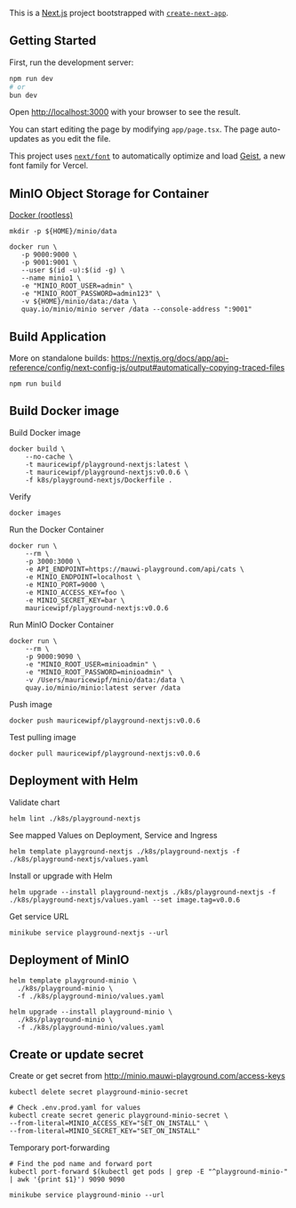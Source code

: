 This is a [Next.js](https://nextjs.org) project bootstrapped with [`create-next-app`](https://nextjs.org/docs/app/api-reference/cli/create-next-app).

## Getting Started

First, run the development server:

```bash
npm run dev
# or
bun dev
```

Open [http://localhost:3000](http://localhost:3000) with your browser to see the result.

You can start editing the page by modifying `app/page.tsx`. The page auto-updates as you edit the file.

This project uses [`next/font`](https://nextjs.org/docs/app/building-your-application/optimizing/fonts) to automatically optimize and load [Geist](https://vercel.com/font), a new font family for Vercel.

## MinIO Object Storage for Container

[Docker (rootless)](https://min.io/docs/minio/container/index.html)

```shell
mkdir -p ${HOME}/minio/data

docker run \
   -p 9000:9000 \
   -p 9001:9001 \
   --user $(id -u):$(id -g) \
   --name minio1 \
   -e "MINIO_ROOT_USER=admin" \
   -e "MINIO_ROOT_PASSWORD=admin123" \
   -v ${HOME}/minio/data:/data \
   quay.io/minio/minio server /data --console-address ":9001"
```

## Build Application

More on standalone builds: https://nextjs.org/docs/app/api-reference/config/next-config-js/output#automatically-copying-traced-files

```shell
npm run build
```

## Build Docker image

Build Docker image

```shell
docker build \
    --no-cache \
    -t mauricewipf/playground-nextjs:latest \
    -t mauricewipf/playground-nextjs:v0.0.6 \
    -f k8s/playground-nextjs/Dockerfile .
```

Verify

```shell
docker images
```

Run the Docker Container

```shell
docker run \
    --rm \
    -p 3000:3000 \
    -e API_ENDPOINT=https://mauwi-playground.com/api/cats \
    -e MINIO_ENDPOINT=localhost \
    -e MINIO_PORT=9000 \
    -e MINIO_ACCESS_KEY=foo \
    -e MINIO_SECRET_KEY=bar \
    mauricewipf/playground-nextjs:v0.0.6
```

Run MinIO Docker Container

```shell
docker run \
    --rm \
    -p 9000:9090 \
    -e "MINIO_ROOT_USER=minioadmin" \
    -e "MINIO_ROOT_PASSWORD=minioadmin" \
    -v /Users/mauricewipf/minio/data:/data \
    quay.io/minio/minio:latest server /data
```

Push image

```shell
docker push mauricewipf/playground-nextjs:v0.0.6
```

Test pulling image

```shell
docker pull mauricewipf/playground-nextjs:v0.0.6
```

## Deployment with Helm

Validate chart

```shell
helm lint ./k8s/playground-nextjs
```

See mapped Values on Deployment, Service and Ingress

```shell
helm template playground-nextjs ./k8s/playground-nextjs -f ./k8s/playground-nextjs/values.yaml
```

Install or upgrade with Helm

```shell
helm upgrade --install playground-nextjs ./k8s/playground-nextjs -f ./k8s/playground-nextjs/values.yaml --set image.tag=v0.0.6
```

Get service URL

```shell
minikube service playground-nextjs --url
```

## Deployment of MinIO

```shell
helm template playground-minio \
  ./k8s/playground-minio \
  -f ./k8s/playground-minio/values.yaml
```

```shell
helm upgrade --install playground-minio \
  ./k8s/playground-minio \
  -f ./k8s/playground-minio/values.yaml
```

## Create or update secret

Create or get secret from http://minio.mauwi-playground.com/access-keys

```shell
kubectl delete secret playground-minio-secret

# Check .env.prod.yaml for values
kubectl create secret generic playground-minio-secret \
--from-literal=MINIO_ACCESS_KEY="SET_ON_INSTALL" \
--from-literal=MINIO_SECRET_KEY="SET_ON_INSTALL"
```

Temporary port-forwarding

```shell
# Find the pod name and forward port
kubectl port-forward $(kubectl get pods | grep -E "^playground-minio-" | awk '{print $1}') 9090 9090
```

```shell
minikube service playground-minio --url
```
